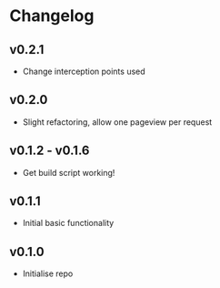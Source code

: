 # Changelog

## v0.2.1

* Change interception points used

## v0.2.0

* Slight refactoring, allow one pageview per request

## v0.1.2 - v0.1.6

* Get build script working!

## v0.1.1

* Initial basic functionality

## v0.1.0

* Initialise repo